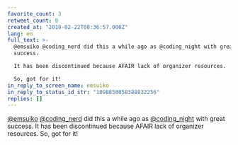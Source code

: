 ```yaml
---
favorite_count: 3
retweet_count: 0
created_at: "2019-02-22T08:36:57.000Z"
lang: en
full_text: >-
  @emsuiko @coding_nerd did this a while ago as @coding_night with great
  success. 

  It has been discontinued because AFAIR lack of organizer resources.

  So, got for it!
in_reply_to_screen_name: emsuiko
in_reply_to_status_id_str: "1098858058388832256"
replies: []
---
```


[@emsuiko](https://twitter.com/emsuiko)
[@coding_nerd](https://twitter.com/coding_nerd) did this a while ago as
[@coding_night](https://twitter.com/coding_night) with great success. It has
been discontinued because AFAIR lack of organizer resources. So, got for it!
